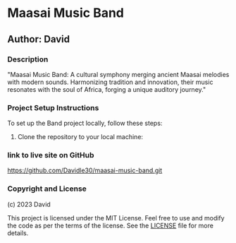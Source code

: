 # Maasai Music Band

## Author: David

### Description

"Maasai Music Band: A cultural symphony merging ancient Maasai melodies with modern sounds. Harmonizing tradition and innovation, their music resonates with the soul of Africa, forging a unique auditory journey."
### Project Setup Instructions

To set up the  Band project locally, follow these steps:

1. Clone the repository to your local machine:

###  link to live site on GitHub

https://github.com/Davidle30/maasai-music-band.git

### Copyright and License

(c) 2023 David

This project is licensed under the MIT License. Feel free to use and modify the code as per the terms of the license. See the [LICENSE](LICENSE) file for more details.
